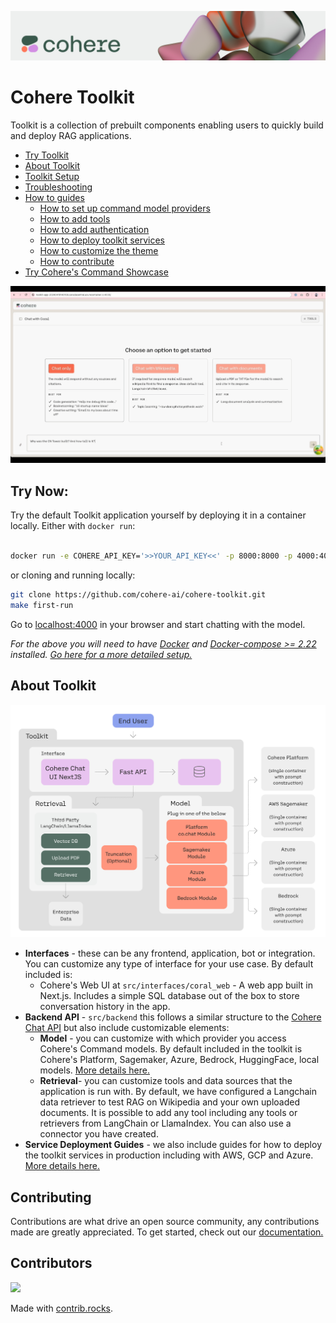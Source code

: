 ![](/docs/assets/banner.png)

# Cohere Toolkit

Toolkit is a collection of prebuilt components enabling users to quickly build and deploy RAG applications.

- [Try Toolkit](#try-now)
- [About Toolkit](#about-toolkit)
- [Toolkit Setup](/docs/setup.md)
- [Troubleshooting](/docs/troubleshooting.md)
- [How to guides](/docs/how_to_guides.md)
  - [How to set up command model providers](/docs/command_model_providers.md)
  - [How to add tools](/docs/custom_tool_guides/tool_guide.md)
  - [How to add authentication](/docs/auth_guide.md)
  - [How to deploy toolkit services](/docs/service_deployments.md)
  - [How to customize the theme](/docs/theming.md)
  - [How to contribute](#contributing)
- [Try Cohere's Command Showcase](https://coral.cohere.com/)

![](/docs/assets/toolkit.gif)

## Try Now:

Try the default Toolkit application yourself by deploying it in a container locally. Either with `docker run`: 
```bash

docker run -e COHERE_API_KEY='>>YOUR_API_KEY<<' -p 8000:8000 -p 4000:4000 ghcr.io/cohere-ai/cohere-toolkit:latest

```

or cloning and running locally:

```bash
git clone https://github.com/cohere-ai/cohere-toolkit.git
make first-run
```

Go to [localhost:4000](http://localhost:4000/) in your browser and start chatting with the model. 

*For the above you will need to have [Docker](https://www.docker.com/products/docker-desktop/) and [Docker-compose >= 2.22](https://docs.docker.com/compose/install/) installed. [Go here for a more detailed setup.](/docs/setup.md)*

## About Toolkit

![](/docs/assets/toolkit_graphic.png)

- **Interfaces** - these can be any frontend, application, bot or integration. You can customize any type of interface for your use case. By default included is: 
  - Cohere's Web UI at `src/interfaces/coral_web` - A web app built in Next.js. Includes a simple SQL database out of the box to store conversation history in the app.
- **Backend API** - `src/backend` this follows a similar structure to the [Cohere Chat API](https://docs.cohere.com/reference/chat) but also include customizable elements: 
  - **Model** - you can customize with which provider you access Cohere's Command models. By default included in the toolkit is Cohere's Platform, Sagemaker, Azure, Bedrock, HuggingFace, local models. [More details here.](/docs/command_model_providers.md)
  - **Retrieval**- you can customize tools and data sources that the application is run with. By default, we have configured a Langchain data retriever to test RAG on Wikipedia and your own uploaded documents. It is possible to add any tool including any tools or retrievers from LangChain or LlamaIndex. You can also use a connector you have created.
- **Service Deployment Guides** - we also include guides for how to deploy the toolkit services in production including with AWS, GCP and Azure. [More details here.](/docs/service_deployments.md)

## Contributing

Contributions are what drive an open source community, any contributions made are greatly appreciated. To get started, check out our [documentation.](CONTRIBUTING.md)


## Contributors

<a href="https://github.com/cohere-ai/cohere-toolkit/graphs/contributors">
  <img src="https://contrib.rocks/image?repo=cohere-ai/cohere-toolkit" />
</a>

Made with [contrib.rocks](https://contrib.rocks).
